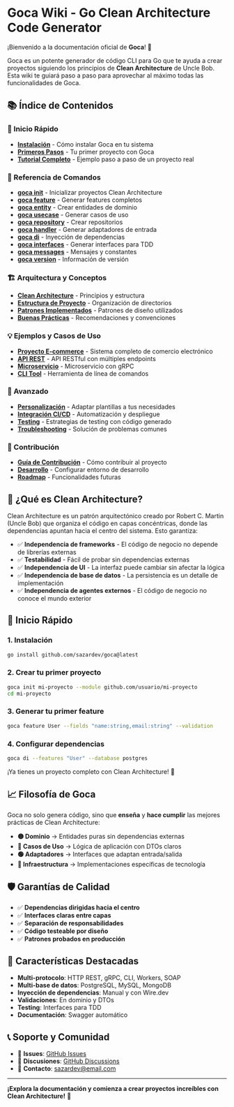 # Goca Wiki - Go Clean Architecture Code Generator

¡Bienvenido a la documentación oficial de **Goca**! 🎉

Goca es un potente generador de código CLI para Go que te ayuda a crear proyectos siguiendo los principios de **Clean Architecture** de Uncle Bob. Esta wiki te guiará paso a paso para aprovechar al máximo todas las funcionalidades de Goca.

## 📚 Índice de Contenidos

### 🚀 Inicio Rápido
- [**Instalación**](Installation) - Cómo instalar Goca en tu sistema
- [**Primeros Pasos**](Getting-Started) - Tu primer proyecto con Goca
- [**Tutorial Completo**](Complete-Tutorial) - Ejemplo paso a paso de un proyecto real

### 📖 Referencia de Comandos
- [**goca init**](Command-Init) - Inicializar proyectos Clean Architecture
- [**goca feature**](Command-Feature) - Generar features completos
- [**goca entity**](Command-Entity) - Crear entidades de dominio
- [**goca usecase**](Command-UseCase) - Generar casos de uso
- [**goca repository**](Command-Repository) - Crear repositorios
- [**goca handler**](Command-Handler) - Generar adaptadores de entrada
- [**goca di**](Command-DI) - Inyección de dependencias
- [**goca interfaces**](Command-Interfaces) - Generar interfaces para TDD
- [**goca messages**](Command-Messages) - Mensajes y constantes
- [**goca version**](Command-Version) - Información de versión

### 🏗️ Arquitectura y Conceptos
- [**Clean Architecture**](Clean-Architecture) - Principios y estructura
- [**Estructura de Proyecto**](Project-Structure) - Organización de directorios
- [**Patrones Implementados**](Design-Patterns) - Patrones de diseño utilizados
- [**Buenas Prácticas**](Best-Practices) - Recomendaciones y convenciones

### 💡 Ejemplos y Casos de Uso
- [**Proyecto E-commerce**](Example-Ecommerce) - Sistema completo de comercio electrónico
- [**API REST**](Example-REST-API) - API RESTful con múltiples endpoints
- [**Microservicio**](Example-Microservice) - Microservicio con gRPC
- [**CLI Tool**](Example-CLI-Tool) - Herramienta de línea de comandos

### 🔧 Avanzado
- [**Personalización**](Customization) - Adaptar plantillas a tus necesidades
- [**Integración CI/CD**](CICD-Integration) - Automatización y despliegue
- [**Testing**](Testing-Guide) - Estrategias de testing con código generado
- [**Troubleshooting**](Troubleshooting) - Solución de problemas comunes

### 🤝 Contribución
- [**Guía de Contribución**](Contributing) - Cómo contribuir al proyecto
- [**Desarrollo**](Development) - Configurar entorno de desarrollo
- [**Roadmap**](Roadmap) - Funcionalidades futuras

## 🎯 ¿Qué es Clean Architecture?

Clean Architecture es un patrón arquitectónico creado por Robert C. Martin (Uncle Bob) que organiza el código en capas concéntricas, donde las dependencias apuntan hacia el centro del sistema. Esto garantiza:

- ✅ **Independencia de frameworks** - El código de negocio no depende de librerías externas
- ✅ **Testabilidad** - Fácil de probar sin dependencias externas
- ✅ **Independencia de UI** - La interfaz puede cambiar sin afectar la lógica
- ✅ **Independencia de base de datos** - La persistencia es un detalle de implementación
- ✅ **Independencia de agentes externos** - El código de negocio no conoce el mundo exterior

## 🚀 Inicio Rápido

### 1. Instalación
```bash
go install github.com/sazardev/goca@latest
```

### 2. Crear tu primer proyecto
```bash
goca init mi-proyecto --module github.com/usuario/mi-proyecto
cd mi-proyecto
```

### 3. Generar tu primer feature
```bash
goca feature User --fields "name:string,email:string" --validation
```

### 4. Configurar dependencias
```bash
goca di --features "User" --database postgres
```

¡Ya tienes un proyecto completo con Clean Architecture! 🎉

## 📈 Filosofía de Goca

Goca no solo genera código, sino que **enseña** y **hace cumplir** las mejores prácticas de Clean Architecture:

- **🟡 Dominio** → Entidades puras sin dependencias externas
- **🔴 Casos de Uso** → Lógica de aplicación con DTOs claros
- **🟢 Adaptadores** → Interfaces que adaptan entrada/salida
- **🔵 Infraestructura** → Implementaciones específicas de tecnología

## 🛡️ Garantías de Calidad

- ✅ **Dependencias dirigidas hacia el centro**
- ✅ **Interfaces claras entre capas**
- ✅ **Separación de responsabilidades**
- ✅ **Código testeable por diseño**
- ✅ **Patrones probados en producción**

## 🌟 Características Destacadas

- **Multi-protocolo**: HTTP REST, gRPC, CLI, Workers, SOAP
- **Multi-base de datos**: PostgreSQL, MySQL, MongoDB
- **Inyección de dependencias**: Manual y con Wire.dev
- **Validaciones**: En dominio y DTOs
- **Testing**: Interfaces para TDD
- **Documentación**: Swagger automático

## 📞 Soporte y Comunidad

- 🐛 **Issues**: [GitHub Issues](https://github.com/sazardev/goca/issues)
- 💬 **Discusiones**: [GitHub Discussions](https://github.com/sazardev/goca/discussions)
- 📧 **Contacto**: [sazardev@email.com](mailto:sazardev@email.com)

---

**¡Explora la documentación y comienza a crear proyectos increíbles con Clean Architecture!** 🚀
